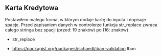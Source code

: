 ## Karta Kredytowa

Postawiłem małego forma, w którym dodaje kartę do inputa i dopisuje spacje. Przed zapisaniem danych w controlerze funkcja str_replace zwraca całego stringa bez spacji (przed: 19 znaków) po (16: znaków)

- str_replace

- https://packagist.org/packages/jschaedl/iban-validation Iban
